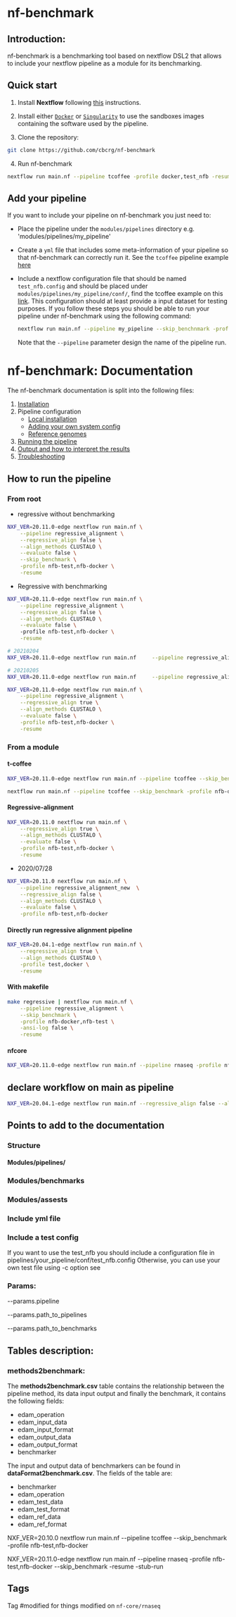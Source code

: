 # nf-benchmark

## Introduction:

nf-benchmark is a benchmarking tool based on nextflow DSL2 that allows to include your nextflow pipeline as a module for 
its benchmarking.

## Quick start

1. Install **Nextflow** following [this](https://www.nextflow.io/docs/latest/getstarted.html#installation) instructions.

2. Install either [`Docker`](https://docs.docker.com/engine/installation/) or 
[`Singularity`](https://www.sylabs.io/guides/3.0/user-guide/) to use the sandboxes images containing the software used 
by the pipeline.

3. Clone the repository:

```bash
git clone https://github.com/cbcrg/nf-benchmark
```

4. Run nf-benchmark

```bash
nextflow run main.nf --pipeline tcoffee -profile docker,test_nfb -resume
```

## Add your pipeline 

If you want to include your pipeline on nf-benchmark you just need to:
* Place the pipeline under the `modules/pipelines` directory e.g. 'modules/pipelines/my_pipeline'
* Create a `yml` file that includes some meta-information of your pipeline so that nf-benchmark can correctly run it. See
the `tcoffee` pipeline example [here](https://github.com/cbcrg/nf-benchmark/blob/master/modules/pipelines/tcoffee/meta.yml)
* Include a nextflow configuration file that should be named `test_nfb.config` and should be 
placed under `modules/pipelines/my_pipeline/conf/`, find the tcoffee example on this 
[link](https://github.com/cbcrg/nf-benchmark/blob/master/modules/pipelines/tcoffee/conf/test_nfb.config). This 
configuration should at least provide a input dataset for testing purposes. If you follow these steps you should be able
to run your pipeline under nf-benchmark using the following command: 

    ```bash
    nextflow run main.nf --pipeline my_pipeline --skip_benchnmark -profile test_nfb -resume
    ```

    Note that the `--pipeline` parameter design the name of the pipeline run.

# nf-benchmark: Documentation

The nf-benchmark documentation is split into the following files:

1. [Installation](https://nf-co.re/usage/installation)
2. Pipeline configuration
    * [Local installation](https://nf-co.re/usage/local_installation)
    * [Adding your own system config](https://nf-co.re/usage/adding_own_config)
    * [Reference genomes](https://nf-co.re/usage/reference_genomes)
3. [Running the pipeline](usage.md)
4. [Output and how to interpret the results](output.md)
5. [Troubleshooting](https://nf-co.re/usage/troubleshooting)

## How to run the pipeline


### From root

* regressive without benchmarking

```bash
NXF_VER=20.11.0-edge nextflow run main.nf \
    --pipeline regressive_alignment \
    --regressive_align false \
    --align_methods CLUSTALO \
    --evaluate false \
    --skip_benchmark \
    -profile nfb-test,nfb-docker \
    -resume
```

* Regressive with benchmarking

```bash
NXF_VER=20.11.0-edge nextflow run main.nf \
    --pipeline regressive_alignment \
    --regressive_align false \
    --align_methods CLUSTALO \
    --evaluate false \    
    -profile nfb-test,nfb-docker \
    -resume
```

```bash
# 20210204 
NXF_VER=20.11.0-edge nextflow run main.nf     --pipeline regressive_alignment     --regressive_align false     --align_methods CLUSTALO     --evaluate false  --pipeline_test_config $PWD/modules/pipelines/regressive_alignment/conf/test_nfb.config   -profile nfb-test,nfb-docker -resume

# 20210205
NXF_VER=20.11.0-edge nextflow run main.nf     --pipeline regressive_alignment     --regressive_align false     --align_methods CLUSTALO     --evaluate false  --pipeline_test_config $PWD/modules/pipelines/regressive_alignment/conf/test_nfb.config  --pipeline_output_name alignment_progressive -profile nfb-test,nfb-docker -resume
```

```bash
NXF_VER=20.11.0-edge nextflow run main.nf \
    --pipeline regressive_alignment \
    --regressive_align true \
    --align_methods CLUSTALO \
    --evaluate false \
    -profile nfb-test,nfb-docker \
    -resume
```

### From a module

#### t-coffee

```bash
NXF_VER=20.11.0-edge nextflow run main.nf --pipeline tcoffee --skip_benchmark -resume
```

```bash
nextflow run main.nf --pipeline tcoffee --skip_benchmark -profile nfb-docker,nfb-test -ansi-log false -resume
```

#### Regressive-alignment

```bash
NXF_VER=20.11.0 nextflow run main.nf \
    --regressive_align true \
    --align_methods CLUSTALO \
    --evaluate false \
    -profile nfb-test,nfb-docker \
    -resume
```

* 2020/07/28 

```bash
NXF_VER=20.11.0 nextflow run main.nf \
    --pipeline regressive_alignment_new  \
    --regressive_align false \
    --align_methods CLUSTALO \
    --evaluate false \
    -profile nfb-test,nfb-docker
```

#### Directly run regressive alignment pipeline

```bash
NXF_VER=20.04.1-edge nextflow run main.nf \
    --regressive_align true \
    --align_methods CLUSTALO \
    -profile test,docker \
    -resume
```

#### With makefile

```bash
make regressive | nextflow run main.nf \
    --pipeline regressive_alignment \
    --skip_benchmark \
    -profile nfb-docker,nfb-test \
    -ansi-log false \
    -resume
```

#### nfcore

```bash
NXF_VER=20.11.0-edge nextflow run main.nf --pipeline rnaseq -profile nfb-test,nfb-docker --skip_benchmark -stub-run
```

## declare workflow on main as pipeline  

```bash
NXF_VER=20.04.1-edge nextflow run main.nf --regressive_align false --align_methods "CLUSTALO" --evaluate false -profile test,docker -resume
```

## Points to add to the documentation

### Structure

#### Modules/pipelines/

### Modules/benchmarks

### Modules/assests

### Include yml file

### Include a test config

If you want to use the test_nfb you should include a configuration file in pipelines/your_pipeline/conf/test_nfb.config
Otherwise, you can use your own test file using -c option see 

### Params:

--params.pipeline 

--params.path_to_pipelines

--params.path_to_benchmarks

## Tables description:

### methods2benchmark:

The **methods2benchmark.csv** table contains the relationship between the pipeline method, its data input output and 
finally the benchmark, it contains the following fields:

* edam_operation
* edam_input_data
* edam_input_format
* edam_output_data 
* edam_output_format
* benchmarker

The input and output data of benchmarkers can be found in **dataFormat2benchmark.csv**. The fields of the table are:

* benchmarker
* edam_operation
* edam_test_data
* edam_test_format
* edam_ref_data
* edam_ref_format
   
NXF_VER=20.10.0 nextflow run main.nf --pipeline tcoffee --skip_benchmark -profile nfb-test,nfb-docker

NXF_VER=20.11.0-edge nextflow run main.nf --pipeline rnaseq -profile nfb-test,nfb-docker --skip_benchmark -resume -stub-run

## Tags

Tag #modified for things modified on `nf-core/rnaseq`
